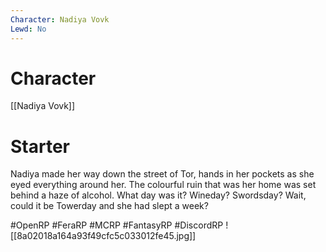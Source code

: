 ```yaml
---
Character: Nadiya Vovk
Lewd: No
---
```

# Character
[[Nadiya Vovk]]

# Starter
Nadiya made her way down the street of Tor, hands in her pockets as she eyed everything around her. The colourful ruin that was her home was set behind a haze of alcohol. What day was it? Wineday? Swordsday? Wait, could it be Towerday and she had slept a week?

#OpenRP #FeraRP #MCRP #FantasyRP #DiscordRP
![[8a02018a164a93f49cfc5c033012fe45.jpg]]